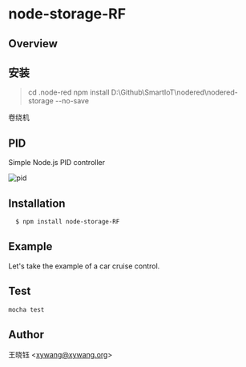 node-storage-RF
===========================

## Overview


## 安装

> cd .node-red
> npm install D:\Github\SmartIoT\nodered\nodered-storage  --no-save
> 
卷绕机





## PID

  Simple Node.js PID controller

![pid](http://upload.wikimedia.org/wikipedia/commons/9/91/PID_en_updated_feedback.svg)

## Installation

```bash
  $ npm install node-storage-RF
```

## Example

Let's take the example of a car cruise control.  



## Test
```js
mocha test
```

## Author

王晓钰 &lt;xywang@xywang.org&gt;